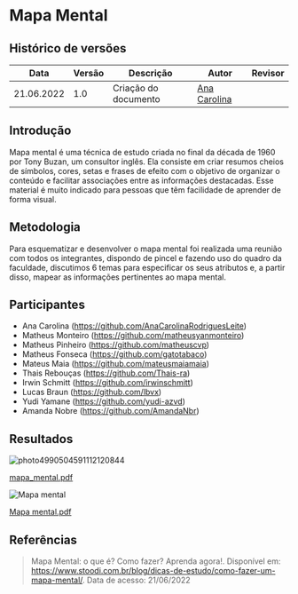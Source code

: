 # Mapa Mental

## Histórico de versões
| Data  | Versão | Descrição  | Autor    | Revisor  |
| ---------- | ------ | -------------------- | -------------- | ------------------ |
| 21.06.2022 | 1.0    | Criação do documento | [Ana Carolina](https://github.com/AnaCarolinaRodriguesLeite) |

## Introdução

Mapa mental é uma técnica de estudo criada no final da década de 1960 por Tony Buzan, um consultor inglês. Ela consiste em criar resumos cheios de símbolos, cores, setas e frases de efeito com o objetivo de organizar o conteúdo e facilitar associações entre as informações destacadas. Esse material é muito indicado para pessoas que têm facilidade de aprender de forma visual.

## Metodologia

Para esquematizar e desenvolver o mapa mental foi realizada uma reunião com todos os integrantes, dispondo de pincel e fazendo uso do quadro da faculdade, discutimos 6 temas para especificar os seus atributos e, a partir disso, mapear as informações pertinentes ao mapa mental.

## Participantes
- Ana Carolina (https://github.com/AnaCarolinaRodriguesLeite)
- Matheus Monteiro (https://github.com/matheusyanmonteiro)
- Matheus Pinheiro (https://github.com/matheuscvp)
- Matheus Fonseca (https://github.com/gatotabaco)
- Mateus Maia (https://github.com/mateusmaiamaia)
- Thais Rebouças (https://github.com/Thais-ra)
- Irwin Schmitt (https://github.com/irwinschmitt)
- Lucas Braun (https://github.com/lbvx)
- Yudi Yamane (https://github.com/yudi-azvd)
- Amanda Nobre (https://github.com/AmandaNbr)

## Resultados

![photo4990504591112120844](https://user-images.githubusercontent.com/49570180/174855655-e54ec010-1a32-4dbc-8271-57ef3fe28113.jpg)

[mapa_mental.pdf](https://github.com/UnBArqDsw2022-1/2022.1_G4_FluxoAgil/files/8950934/mapa_mental.pdf)

![Mapa mental](https://user-images.githubusercontent.com/49570180/174856141-1e009b64-44f1-434a-be59-f7bcd246bce4.jpg)

[Mapa mental.pdf](https://github.com/UnBArqDsw2022-1/2022.1_G4_FluxoAgil/files/8950918/Mapa.mental.pdf)


## Referências
> Mapa Mental: o que é? Como fazer? Aprenda agora!. Disponível em: https://www.stoodi.com.br/blog/dicas-de-estudo/como-fazer-um-mapa-mental/. Data de acesso: 21/06/2022